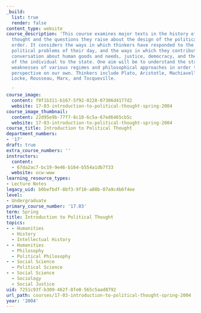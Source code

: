 ```yaml
---
_build:
  list: true
  render: false
content_type: website
course_description: 'This course examines major texts in the history of political
  thought and the questions they raise about the design of the political and social
  order. It considers the ways in which thinkers have responded to the particular
  political problems of their day, and the ways in which they contribute to a broader
  conversation about human goods and needs, justice, democracy, and the proper relationship
  of the individual to the state. One aim will be to understand the strengths and
  weaknesses of various regimes and philosophical approaches in order to gain a critical
  perspective on our own. Thinkers include Plato, Aristotle, Machiavelli, Hobbes,
  Locke, Rousseau, Marx, and Tocqueville.

  '
course_image:
  content: f0f1b311-b167-5f92-0228-07386d4177d2
  website: 17-03-introduction-to-political-thought-spring-2004
course_image_thumbnail:
  content: 22d95e9b-77f7-8c10-6c5a-67ed6465cb5c
  website: 17-03-introduction-to-political-thought-spring-2004
course_title: Introduction to Political Thought
department_numbers:
- '17'
draft: true
extra_course_numbers: ''
instructors:
  content:
  - 67da2ac7-bc19-9e46-b164-b554a1db7f33
  website: ocw-www
learning_resource_types:
- Lecture Notes
legacy_uid: b0befbdf-8bf3-9f10-a80b-07a9c4b6f4ee
level:
- Undergraduate
primary_course_number: '17.03'
term: Spring
title: Introduction to Political Thought
topics:
- - Humanities
  - History
  - Intellectual History
- - Humanities
  - Philosophy
  - Political Philosophy
- - Social Science
  - Political Science
- - Social Science
  - Sociology
  - Social Justice
uid: 7251c93f-b309-462f-8fe0-565c5aad8792
url_path: courses/17-03-introduction-to-political-thought-spring-2004
year: '2004'
---
```

